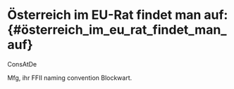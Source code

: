 # Österreich im EU-Rat findet man auf: {#österreich_im_eu_rat_findet_man_auf}

ConsAtDe

Mfg, ihr FFII naming convention Blockwart.
